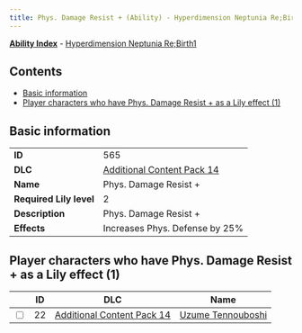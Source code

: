 ```yaml
---
title: Phys. Damage Resist + (Ability) - Hyperdimension Neptunia Re;Birth1
---
```


[**Ability Index**](/neptunia/rb1/ability/index.html) - [Hyperdimension Neptunia Re;Birth1](/neptunia/rb1)

## Contents

- [Basic information](#basic-information)
- [Player characters who have Phys. Damage Resist + as a Lily effect (1)](#player-characters-who-have-phys-damage-resist-as-a-lily-effect-1)

## Basic information

|   |   |
| -- | -- |
| **ID** | 565 |
| **DLC** | [Additional Content Pack 14](/neptunia/rb1/dlc/23-pack14.html) |
| **Name** | Phys. Damage Resist + |
| **Required Lily level** | 2 |
| **Description** | Phys. Damage Resist + |
| **Effects** | Increases Phys. Defense by 25% |


## Player characters who have Phys. Damage Resist + as a Lily effect (1)

|    | ID | DLC | Name |
| -- | -- | --- | ---- |
| <input type="checkbox" id="rb1-player-23-22" class="trackbox" /> | 22 | [Additional Content Pack 14](/neptunia/rb1/dlc/23-pack14.html) | [Uzume Tennouboshi](/neptunia/rb1/player/23-22-uzume-tennouboshi.html) |
